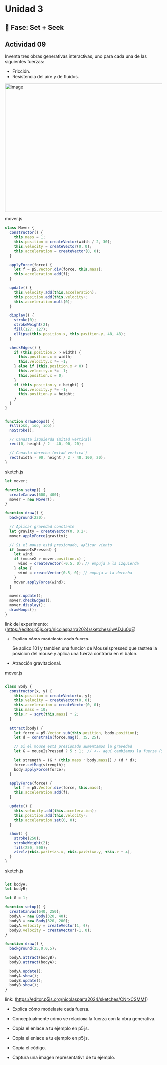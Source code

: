 # Unidad 3

## 🔎 Fase: Set + Seek

## Actividad 09
Inventa tres obras generativas interactivas, uno para cada una de las siguientes fuerzas:




* Fricción.
* Resistencia del aire y de fluidos.

<img width="606" height="411" alt="image" src="https://github.com/user-attachments/assets/a53d0ddc-bde3-41e4-ac25-c68235d5033a" />

mover.js
```js
class Mover {
  constructor() {
    this.mass = 1;
    this.position = createVector(width / 2, 30);
    this.velocity = createVector(0, 0);
    this.acceleration = createVector(0, 0);
  }

  applyForce(force) {
    let f = p5.Vector.div(force, this.mass);
    this.acceleration.add(f);
  }

  update() {
    this.velocity.add(this.acceleration);
    this.position.add(this.velocity);
    this.acceleration.mult(0);
  }

  display() {
    stroke(0);
    strokeWeight(2);
    fill(127, 127);
    ellipse(this.position.x, this.position.y, 48, 48);
  }

  checkEdges() {
    if (this.position.x > width) {
      this.position.x = width;
      this.velocity.x *= -1;
    } else if (this.position.x < 0) {
      this.velocity.x *= -1;
      this.position.x = 0;
    }
    if (this.position.y > height) {
      this.velocity.y *= -1;
      this.position.y = height;
    }
  }
}


function drawHoops() {
  fill(255, 100, 100);
  noStroke();

  // Canasta izquierda (mitad vertical)
  rect(0, height / 2 - 40, 90, 20);

  // Canasta derecha (mitad vertical)
  rect(width - 90, height / 2 - 40, 100, 20);
}

```

sketch.js
```js
let mover;

function setup() {
  createCanvas(600, 400);
  mover = new Mover();
}

function draw() {
  background(220);

  // Aplicar gravedad constante
  let gravity = createVector(0, 0.2);
  mover.applyForce(gravity);

  // Si el mouse está presionado, aplicar viento
  if (mouseIsPressed) {
    let wind;
    if (mouseX > mover.position.x) {
      wind = createVector(-0.5, 0); // empuja a la izquierda
    } else {
      wind = createVector(0.5, 0); // empuja a la derecha
    }
    mover.applyForce(wind);
  }

  mover.update();
  mover.checkEdges();
  mover.display();
  drawHoops();
}

```
link del experimento: (https://editor.p5js.org/nicolasparra2024/sketches/jwADJu0qE)

* Explica cómo modelaste cada fuerza.

  Se aplico 101 y tambien una funcion de MouseIspressed que rastrea la posicion del mouse y aplica una fuerza contraria en el balon.
  
* Atracción gravitacional.

mover.js
```js

class Body {
  constructor(x, y) {
    this.position = createVector(x, y);
    this.velocity = createVector(0, 0);
    this.acceleration = createVector(0, 0);
    this.mass = 10;
    this.r = sqrt(this.mass) * 2;
  }
  
  attract(body) {
    let force = p5.Vector.sub(this.position, body.position);
    let d = constrain(force.mag(), 25, 25);

    // Si el mouse está presionado aumentamos la gravedad
    let G = mouseIsPressed ? 5 : 1;  // <-- aquí cambiamos la fuerza (5x más fuerte al hacer click)

    let strength = (G * (this.mass * body.mass)) / (d * d);
    force.setMag(strength);
    body.applyForce(force);
  }

  applyForce(force) {
    let f = p5.Vector.div(force, this.mass);
    this.acceleration.add(f);
  }

  update() {
    this.velocity.add(this.acceleration);
    this.position.add(this.velocity);
    this.acceleration.set(0, 0);
  }

  show() {
    stroke(250);
    strokeWeight(2);
    fill(250, 500);
    circle(this.position.x, this.position.y, this.r * 4);
  }
}

```
sketch.js
```js

let bodyA;
let bodyB;

let G = 1;

function setup() {
  createCanvas(640, 250);
  bodyA = new Body(320, 40);
  bodyB = new Body(320, 200);
  bodyA.velocity = createVector(1, 0);
  bodyB.velocity = createVector(-1, 0);
}

function draw() {
  background(25,0,0,5);

  bodyA.attract(bodyB);
  bodyB.attract(bodyA);

  bodyA.update();
  bodyA.show();
  bodyB.update();
  bodyB.show();
}

```
link: (https://editor.p5js.org/nicolasparra2024/sketches/CNrxCSMM1)
* Explica cómo modelaste cada fuerza.

  
* Conceptualmente cómo se relaciona la fuerza con la obra generativa.
* Copia el enlace a tu ejemplo en p5.js.
* Copia el enlace a tu ejemplo en p5.js.

  
* Copia el código.
* Captura una imagen representativa de tu ejemplo.



